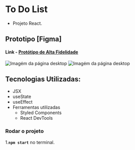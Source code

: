 # To Do List

- Projeto React.

## Prototipo [Figma]
#### Link - [Protótipo de Alta Fidelidade](https://www.figma.com/proto/PbFMR0iGCMxDNGH5b0ongP/To-Do-List?node-id=23%3A199&viewport=-69%2C349%2C0.6126126646995544&scaling=min-zoom)


![Imagém da página desktop](https://github.com/carlos-souza-dev/todolist/blob/master/src/assets/Dark-Desktop.jpg)
![Imagém da página desktop](https://github.com/carlos-souza-dev/todolist/blob/master/src/assets/Light-Desktop.jpg)

## Tecnologias Utilizadas:

- JSX
- useState
- useEffect
- Ferramentas utilizadas
  - Styled Components
  - React DevTools

### Rodar o projeto

1.**`npm start`** no terminal.
